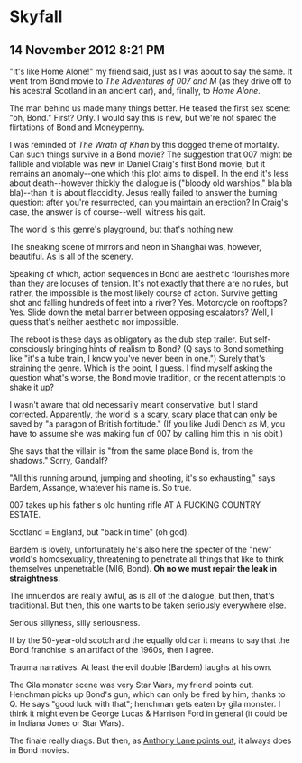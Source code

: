 # Skyfall
## 14 November 2012 8:21 PM

"It's like Home Alone!" my friend said, just as I was about to say the same. It went from Bond movie to _The Adventures of 007 and M_ (as they drive off to his acestral Scotland in an ancient car), and, finally, to _Home Alone_.

The man behind us made many things better. He teased the first sex scene: "oh, Bond." First? Only. I would say this is new, but we're not spared the flirtations of Bond and Moneypenny.

I was reminded of _The Wrath of Khan_ by this dogged theme of mortality. Can such things survive in a Bond movie? The suggestion that 007 might be fallible and violable was new in Daniel Craig's first Bond movie, but it remains an anomaly--one which this plot aims to dispell. In the end it's less about death--however thickly the dialogue is ("bloody old warships," bla bla bla)--than it is about flaccidity. Jesus really failed to answer the burning question: after you're resurrected, can you maintain an erection? In Craig's case, the answer is of course--well, witness his gait.

The world is this genre's playground, but that's nothing new.

The sneaking scene of mirrors and neon in Shanghai was, however, beautiful. As is all of the scenery.

Speaking of which, action sequences in Bond are aesthetic flourishes more than they are locuses of tension. It's not exactly that there are no rules, but rather, the impossible is the most likely course of action. Survive getting shot and falling hundreds of feet into a river? Yes. Motorcycle on rooftops? Yes. Slide down the metal barrier between opposing escalators? Well, I guess that's neither aesthetic nor impossible.

The reboot is these days as obligatory as the dub step trailer. But self-consciously bringing hints of realism to Bond? (Q says to Bond something like "it's a tube train, I know you've never been in one.") Surely that's straining the genre. Which is the point, I guess. I find myself asking the question what's worse, the Bond movie tradition, or the recent attempts to shake it up?

I wasn't aware that old necessarily meant conservative, but I stand corrected. Apparently, the world is a scary, scary place that can only be saved by "a paragon of British fortitude." (If you like Judi Dench as M, you have to assume she was making fun of 007 by calling him this in his obit.)

She says that the villain is "from the same place Bond is, from the shadows." Sorry, Gandalf?

"All this running around, jumping and shooting, it's so exhausting," says Bardem, Assange, whatever his name is. So true.

007 takes up his father's old hunting rifle AT A FUCKING COUNTRY ESTATE.

Scotland = England, but "back in time" (oh god).

Bardem is lovely, unfortunately he's also here the specter of the "new" world's homosexuality, threatening to penetrate all things that like to think themselves unpenetrable (MI6, Bond). **Oh no we must repair the leak in straightness.**

The innuendos are really awful, as is all of the dialogue, but then, that's traditional. But then, this one wants to be taken seriously everywhere else.

Serious sillyness, silly seriousness.

If by the 50-year-old scotch and the equally old car it means to say that the Bond franchise is an artifact of the 1960s, then I agree.

Trauma narratives. At least the evil double (Bardem) laughs at his own.

The Gila monster scene was very Star Wars, my friend points out. Henchman picks up Bond's gun, which can only be fired by him, thanks to Q. He says "good luck with that"; henchman gets eaten by gila monster. I think it might even be George Lucas & Harrison Ford in general (it could be in Indiana Jones or Star Wars).

The finale really drags. But then, as [Anthony Lane points out][1], it always does in Bond movies.

   [1]: http://www.newyorker.com/archive/2002/11/04/021104crat_atlarge?currentPage=all
